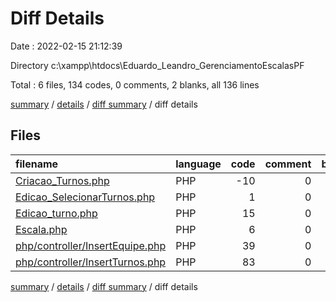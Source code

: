 # Diff Details

Date : 2022-02-15 21:12:39

Directory c:\xampp\htdocs\Eduardo_Leandro_GerenciamentoEscalasPF

Total : 6 files,  134 codes, 0 comments, 2 blanks, all 136 lines

[summary](results.md) / [details](details.md) / [diff summary](diff.md) / diff details

## Files
| filename | language | code | comment | blank | total |
| :--- | :--- | ---: | ---: | ---: | ---: |
| [Criacao_Turnos.php](/Criacao_Turnos.php) | PHP | -10 | 0 | 0 | -10 |
| [Edicao_SelecionarTurnos.php](/Edicao_SelecionarTurnos.php) | PHP | 1 | 0 | 0 | 1 |
| [Edicao_turno.php](/Edicao_turno.php) | PHP | 15 | 0 | 0 | 15 |
| [Escala.php](/Escala.php) | PHP | 6 | 0 | -2 | 4 |
| [php/controller/InsertEquipe.php](/php/controller/InsertEquipe.php) | PHP | 39 | 0 | 1 | 40 |
| [php/controller/InsertTurnos.php](/php/controller/InsertTurnos.php) | PHP | 83 | 0 | 3 | 86 |

[summary](results.md) / [details](details.md) / [diff summary](diff.md) / diff details